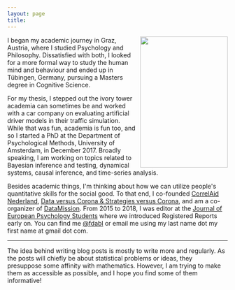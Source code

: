 ```yaml
---
layout: page
title: 
---
```


<div style='float: right; padding-left: 10px' >
  <img src='../assets/img/profile.jpg' width="200" height="300" />
</div>

<!-- <img src="../assets/img/logo.png" width="150" align="left" style="padding: 0px 5px 0px 0px;"> -->
I began my academic journey in Graz, Austria, where I studied Psychology and Philosophy. Dissatisfied with both, I looked for a more formal way to study the human mind and behaviour and ended up in Tübingen, Germany, pursuing a Masters degree in Cognitive Science.


For my thesis, I stepped out the ivory tower academia can sometimes be and worked with a car company on evaluating artificial driver models in their traffic simulation. While that was fun, academia is fun too, and so I started a PhD at the Department of Psychological Methods, University of Amsterdam, in December 2017. Broadly speaking, I am working on topics related to Bayesian inference and testing, dynamical systems, causal inference, and time-series analysis.

Besides academic things, I'm thinking about how we can utilize people's quantitative skills for the social good. To that end, I co-founded [CorrelAid Nederland](https://twitter.com/CorrelAidxNL), [Data versus Corona & Strategies versus Corona](https://scienceversuscorona.com/), and am a co-organizer of [DataMission](https://www.meetup.com/DataMission-Data-and-Digital-Technology-for-Humanity/). From 2015 to 2018, I was editor at the [Journal of European Psychology Students](https://jeps.efpsa.org/) where we introduced Registered Reports early on. You can find me [@fdabl](https://twitter.com/fdabl) or email me using my last name dot my first name at gmail dot com.

---
The idea behind writing blog posts is mostly to write more and regularly. As the posts will chiefly be about statistical problems or ideas, they presuppose some affinity with mathematics. However, I am trying to make them as accessible as possible, and I hope you find some of them informative!
